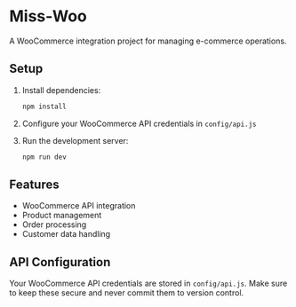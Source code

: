 # Miss-Woo

A WooCommerce integration project for managing e-commerce operations.

## Setup

1. Install dependencies:
   ```bash
   npm install
   ```

2. Configure your WooCommerce API credentials in `config/api.js`

3. Run the development server:
   ```bash
   npm run dev
   ```

## Features

- WooCommerce API integration
- Product management
- Order processing
- Customer data handling

## API Configuration

Your WooCommerce API credentials are stored in `config/api.js`. Make sure to keep these secure and never commit them to version control.